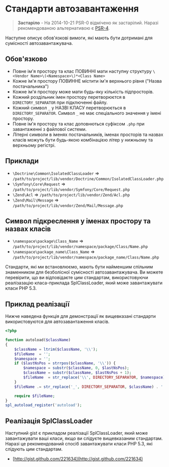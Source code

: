 Стандарти автозавантаження
==========================

> **Застаріло** - На 2014-10-21 PSR-0 відмічено як застарілий. Наразі рекомендованою альтернативою є [PSR-4].

[PSR-4]: http://www.php-fig.org/psr/psr-4/

Наступне описує обов'язкові вимоги, які мають бути дотримані для
сумісності автозавантажувача.

Обов'язково
-----------

* Повне ім'я простору та клас ПОВИННІ мати наступну структуру
  `\<Vendor Name>\(<Namespace>\)*<Class Name>`
* Кожне ім'я простору ПОВИННЕ містити ім'я верхнього рівня ("Назва постачальника")
* Кожне ім'я простору може мати будь-яку кількість підпросторів.
* Кожний роздільник імен простору перетворюєтся в `DIRECTORY_SEPARATOR`
  при підключенні файлу.
* Кожний символ `_` у НАЗВІ КЛАСУ перетворюється в `DIRECTORY_SEPARATOR`.
  Символ `_` не має спеціального значення у імені простору.
* Повне ім'я простору та клас доповнються суфіксом `.php` при завантаженні
  з файлової системи.
* Літерні символи в іменях постачальників, іменах просторів та назвах класів
  можуть бути будь-якою комбінацією літер у нижньому та верхньому регістрі.

Приклади
--------

* `\Doctrine\Common\IsolatedClassLoader` => `/path/to/project/lib/vendor/Doctrine/Common/IsolatedClassLoader.php`
* `\Symfony\Core\Request` => `/path/to/project/lib/vendor/Symfony/Core/Request.php`
* `\Zend\Acl` => `/path/to/project/lib/vendor/Zend/Acl.php`
* `\Zend\Mail\Message` => `/path/to/project/lib/vendor/Zend/Mail/Message.php`


Символ підкреслення у іменах простору та назвах класів
------------------------------------------------------

* `\namespace\package\Class_Name` => `/path/to/project/lib/vendor/namespace/package/Class/Name.php`
* `\namespace\package_name\Class_Name` => `/path/to/project/lib/vendor/namespace/package_name/Class/Name.php`

Стандарти, які ми встановлюємо, мають бути найменшим спільним знаменником для
безболісної сумісності автозавантажувача. Ви можете перевірити, що ви
відповідаєте цим стандартам, використовуючи реалізазацію класа-приклада
SplClassLoader, який може завантажувати класи PHP 5.3.

Приклад реалізації
------------------

Нижче наведена функція для демонстрації як вищевказані стандарти
використовуются для автозавантаження класів.

```php
<?php

function autoload($className)
{
    $className = ltrim($className, '\\');
    $fileName  = '';
    $namespace = '';
    if ($lastNsPos = strrpos($className, '\\')) {
        $namespace = substr($className, 0, $lastNsPos);
        $className = substr($className, $lastNsPos + 1);
        $fileName  = str_replace('\\', DIRECTORY_SEPARATOR, $namespace) . DIRECTORY_SEPARATOR;
    }
    $fileName .= str_replace('_', DIRECTORY_SEPARATOR, $className) . '.php';

    require $fileName;
}
spl_autoload_register('autoload');
```

Реалізація SplClassLoader
-------------------------

Наступний gist є прикладом реалізації SplClassLoader, який може
завантажувати ваші класи, якщо ви слідуєте вищевказаним стандартам.
Наразі це рекомендований спосіб завантажувати класи PHP 5.3, які
слідують цим стандартам.

* [http://gist.github.com/221634](http://gist.github.com/221634)
